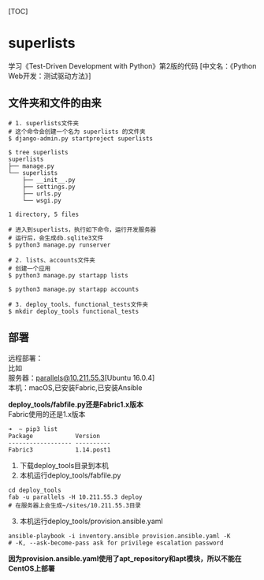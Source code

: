 [TOC]
# superlists
学习《Test-Driven Development with Python》第2版的代码 [中文名：《Python Web开发：测试驱动方法》]

## 文件夹和文件的由来
```shell
# 1. superlists文件夹
# 这个命令会创建一个名为 superlists 的文件夹
$ django-admin.py startproject superlists

$ tree superlists
superlists
├── manage.py
└── superlists
    ├── __init__.py
    ├── settings.py
    ├── urls.py
    └── wsgi.py

1 directory, 5 files

# 进入到superlists，执行如下命令，运行开发服务器
# 运行后，会生成db.sqlite3文件
$ python3 manage.py runserver

# 2. lists、accounts文件夹
# 创建一个应用
$ python3 manage.py startapp lists

$ python3 manage.py startapp accounts

# 3. deploy_tools、functional_tests文件夹
$ mkdir deploy_tools functional_tests
```

## 部署

远程部署：<br>
比如<br>
服务器：parallels@10.211.55.3[Ubuntu 16.0.4]<br>
本机：macOS,已安装Fabric,已安装Ansible<br>

**deploy_tools/fabfile.py还是Fabric1.x版本**<br>
Fabric使用的还是1.x版本
```
➜  ~ pip3 list
Package            Version
------------------ ----------
Fabric3            1.14.post1
```

1. 下载deploy_tools目录到本机
2. 本机运行deploy_tools/fabfile.py
```
cd deploy_tools 
fab -u parallels -H 10.211.55.3 deploy
# 在服务器上会生成~/sites/10.211.55.3目录  
```
3. 本机运行deploy_tools/provision.ansible.yaml
```
ansible-playbook -i inventory.ansible provision.ansible.yaml -K
# -K, --ask-become-pass ask for privilege escalation password  
```

**因为provision.ansible.yaml使用了apt_repository和apt模块，所以不能在CentOS上部署**



